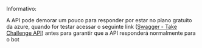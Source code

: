 Informativo:

A API pode demorar um pouco para responder por estar no plano gratuito da azure, quando for testar acessar o seguinte link ([Swagger - Take Challenge API](http://takechallengefelipe.azurewebsites.net/index.html)) antes para garantir que a API responderá normalmente para o bot